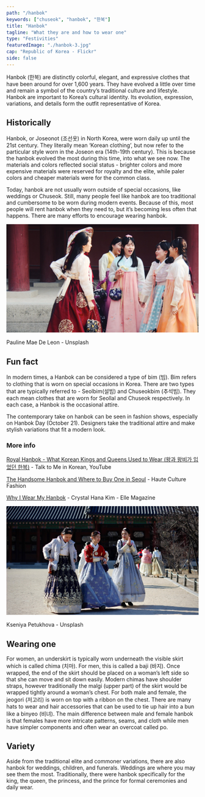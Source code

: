 ```yaml
---
path: "/hanbok"
keywords: ["chuseok", "hanbok", "한복"]
title: "Hanbok"
tagline: "What they are and how to wear one"
type: "Festivities"
featuredImage: "./hanbok-3.jpg"
cap: "Republic of Korea - Flickr"
side: false
---
```


<p>
Hanbok (한복) are distinctly colorful, elegant, and expressive clothes that have been around for over 1,600 years. They have evolved a little over time and remain a symbol of the country’s traditional culture and lifestyle. Hanbok are important to Korea’s cultural identity. Its evolution, expression, variations, and details form the outfit representative of Korea. 
</p>


<h2 class="blog-header--2">Historically</h2>
<p>
Hanbok, or Joseonot (조선옷) in North Korea, were worn daily up until the 21st century. They literally mean ‘Korean clothing’, but now refer to the particular style worn in the Joseon era (14th-19th century). This is because the hanbok evolved the most during this time, into what we see now. The materials and colors reflected social status - brighter colors and more expensive materials were reserved for royalty and the elite, while paler colors and cheaper materials were for the common class.
</p>
<p class="blog-p">
Today, hanbok are not usually worn outside of special occasions, like weddings or Chuseok. Still, many people feel like hanbok are too traditional and cumbersome to be worn during modern events. Because of this, most people will rent hanbok when they need to, but it’s becoming less often that happens. There are many efforts to encourage wearing hanbok. 
</p>

![Hanbok-2](hanbok-2.jpg)
<p class="blog-cap">Pauline Mae De Leon - Unsplash</p>
<h2 class="blog-header--2">Fun fact</h2>
<p>
In modern times, a Hanbok can be considered a type of bim (빔). Bim refers to clothing that is worn on special occasions in Korea. There are two types that are typically referred to - Seolbim(설빔) and Chuseokbim (추석빔). They each mean clothes that are worn for Seollal and Chuseok respectively. In each case, a Hanbok is the occasional attire. 
</p>
<p class="blog-p">
The contemporary take on hanbok can be seen in fashion shows, especially on Hanbok Day (October 21). Designers take the traditional attire and make stylish variations that fit a modern look.
</p>

<div class="blog-link__box">
<h3 class="blog-link__header">More info</h3>
<div class="blog-link__body">
    <p class="blog-link"><u><a href="https://www.youtube.com/watch?v=jue7fPFEq-0" target="_blank" rel="noopener noreferrer">Royal Hanbok - What Korean Kings and Queens Used to Wear (왕과 왕비가 입었던 한복)</a></u> - Talk to Me in Korean, YouTube</p>
    <p class="blog-link"><u><a href="https://hauteculturefashion.com/where-to-rent-and-buy-a-hanbok-in-seoul/" target="_blank" rel="noopener noreferrer">The Handsome Hanbok and Where to Buy One in Seoul</a></u> - Haute Culture Fashion</p>
    <p class="blog-link"><u><a href="https://www.elle.com/fashion/a23315975/the-hanboks-tale-crystal-hana-kim/" target="_blank" rel="noopener noreferrer">Why I Wear My Hanbok</a></u> - Crystal Hana Kim - Elle Magazine</p>
</div>
</div>

![Hanbok-1](hanbok-1.jpg)
<p class="blog-cap">Kseniya Petukhova - Unsplash</p>
<h2 class="blog-header--2">Wearing one</h2>
<p>
For women, an underskirt is typically worn underneath the visible skirt which is called chima (치마). For men, this is called a baji (바지). Once wrapped, the end of the skirt should be placed on a woman’s left side so that she can move and sit down easily. Modern chimas have shoulder straps, however traditionally the malgi (upper part) of the skirt would be wrapped tightly around a woman’s chest. For both male and female, the jeogori (저고리) is worn on top with a ribbon on the chest. There are many hats to wear and hair accessories that can be used to tie up hair into a bun like a binyeo (비녀). The main difference between male and female hanbok is that females have more intricate patterns, seams, and cloth while men have simpler components and often wear an overcoat called po.
</p>

<h2 class="blog-header--2">Variety</h2>
<p>
Aside from the traditional elite and commoner variations, there are also hanbok for weddings, children, and funerals. Weddings are where you may see them the most. Traditionally, there were hanbok specifically for the king, the queen, the princess, and the prince for formal ceremonies and daily wear. 
</p>
